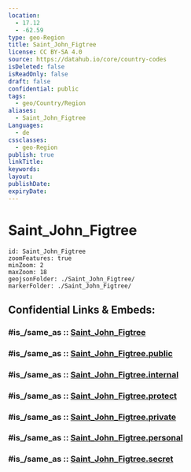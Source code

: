 ```yaml
---
location:
  - 17.12
  - -62.59
type: geo-Region
title: Saint_John_Figtree
license: CC BY-SA 4.0
source: https://datahub.io/core/country-codes
isDeleted: false
isReadOnly: false
draft: false
confidential: public
tags:
  - geo/Country/Region
aliases:
  - Saint_John_Figtree
Languages:
  - de
cssclasses:
  - geo-Region
publish: true
linkTitle:
keywords:
layout:
publishDate:
expiryDate:
---
```


# Saint_John_Figtree

```leaflet
id: Saint_John_Figtree
zoomFeatures: true 
minZoom: 2 
maxZoom: 18
geojsonFolder: ./Saint_John_Figtree/
markerFolder: ./Saint_John_Figtree/
```


## Confidential Links & Embeds: 

### #is_/same_as :: [Saint_John_Figtree](/_Standards/Earth/Continent/America~Caribbean/Saint_Kitts_and_Nevis~Islands/parishes~Saint_Kitts_and_Nevis/Saint_John_Figtree.md) 

### #is_/same_as :: [Saint_John_Figtree.public](/_public/Earth/Continent/America~Caribbean/Saint_Kitts_and_Nevis~Islands/parishes~Saint_Kitts_and_Nevis/Saint_John_Figtree.public.md) 

### #is_/same_as :: [Saint_John_Figtree.internal](/_internal/Earth/Continent/America~Caribbean/Saint_Kitts_and_Nevis~Islands/parishes~Saint_Kitts_and_Nevis/Saint_John_Figtree.internal.md) 

### #is_/same_as :: [Saint_John_Figtree.protect](/_protect/Earth/Continent/America~Caribbean/Saint_Kitts_and_Nevis~Islands/parishes~Saint_Kitts_and_Nevis/Saint_John_Figtree.protect.md) 

### #is_/same_as :: [Saint_John_Figtree.private](/_private/Earth/Continent/America~Caribbean/Saint_Kitts_and_Nevis~Islands/parishes~Saint_Kitts_and_Nevis/Saint_John_Figtree.private.md) 

### #is_/same_as :: [Saint_John_Figtree.personal](/_personal/Earth/Continent/America~Caribbean/Saint_Kitts_and_Nevis~Islands/parishes~Saint_Kitts_and_Nevis/Saint_John_Figtree.personal.md) 

### #is_/same_as :: [Saint_John_Figtree.secret](/_secret/Earth/Continent/America~Caribbean/Saint_Kitts_and_Nevis~Islands/parishes~Saint_Kitts_and_Nevis/Saint_John_Figtree.secret.md)

